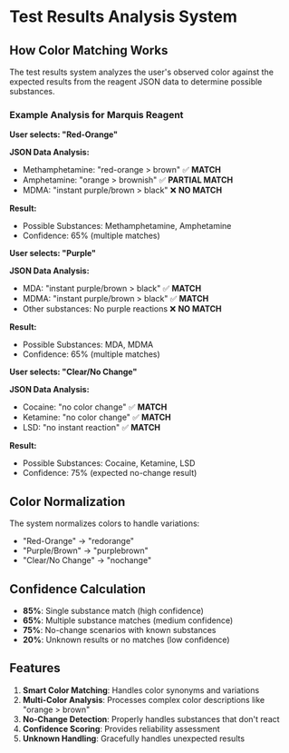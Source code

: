 # Test Results Analysis System

## How Color Matching Works

The test results system analyzes the user's observed color against the expected results from the reagent JSON data to determine possible substances.

### Example Analysis for Marquis Reagent

**User selects: "Red-Orange"**

**JSON Data Analysis:**
- Methamphetamine: "red-orange > brown" ✅ **MATCH**
- Amphetamine: "orange > brownish" ✅ **PARTIAL MATCH**
- MDMA: "instant purple/brown > black" ❌ **NO MATCH**

**Result:**
- Possible Substances: Methamphetamine, Amphetamine
- Confidence: 65% (multiple matches)

**User selects: "Purple"**

**JSON Data Analysis:**
- MDA: "instant purple/brown > black" ✅ **MATCH**
- MDMA: "instant purple/brown > black" ✅ **MATCH**
- Other substances: No purple reactions ❌ **NO MATCH**

**Result:**
- Possible Substances: MDA, MDMA
- Confidence: 65% (multiple matches)

**User selects: "Clear/No Change"**

**JSON Data Analysis:**
- Cocaine: "no color change" ✅ **MATCH**
- Ketamine: "no color change" ✅ **MATCH**
- LSD: "no instant reaction" ✅ **MATCH**

**Result:**
- Possible Substances: Cocaine, Ketamine, LSD
- Confidence: 75% (expected no-change result)

## Color Normalization

The system normalizes colors to handle variations:
- "Red-Orange" → "redorange"
- "Purple/Brown" → "purplebrown"
- "Clear/No Change" → "nochange"

## Confidence Calculation

- **85%**: Single substance match (high confidence)
- **65%**: Multiple substance matches (medium confidence)
- **75%**: No-change scenarios with known substances
- **20%**: Unknown results or no matches (low confidence)

## Features

1. **Smart Color Matching**: Handles color synonyms and variations
2. **Multi-Color Analysis**: Processes complex color descriptions like "orange > brown"
3. **No-Change Detection**: Properly handles substances that don't react
4. **Confidence Scoring**: Provides reliability assessment
5. **Unknown Handling**: Gracefully handles unexpected results 